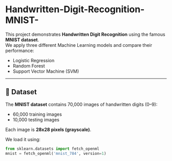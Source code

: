 # Handwritten-Digit-Recognition-MNIST-



This project demonstrates **Handwritten Digit Recognition** using the famous **MNIST dataset**.  
We apply three different Machine Learning models and compare their performance:

- Logistic Regression
- Random Forest
- Support Vector Machine (SVM)

---

## 🚀 Dataset
The **MNIST dataset** contains 70,000 images of handwritten digits (0–9):  
- 60,000 training images  
- 10,000 testing images  

Each image is **28x28 pixels (grayscale)**.

We load it using:
```python
from sklearn.datasets import fetch_openml
mnist = fetch_openml('mnist_784', version=1)

